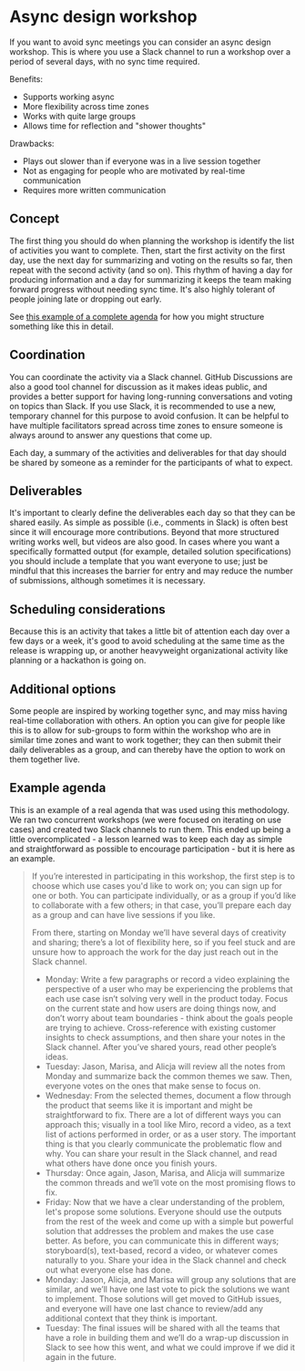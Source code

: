 # Async design workshop

If you want to avoid sync meetings you can consider an async design workshop. This is where you use a Slack channel to run a workshop over a period of several days, with no sync time required.

Benefits:

- Supports working async
- More flexibility across time zones
- Works with quite large groups
- Allows time for reflection and "shower thoughts"

Drawbacks:

- Plays out slower than if everyone was in a live session together
- Not as engaging for people who are motivated by real-time communication
- Requires more written communication

## Concept

The first thing you should do when planning the workshop is identify the list of activities you want to complete. Then, start the first activity on the first day, use the next day for summarizing and voting on the results so far, then repeat with the second activity (and so on). This rhythm of having a day for producing information and a day for summarizing it keeps the team making forward progress without needing sync time. It's also highly tolerant of people joining late or dropping out early.

See [this example of a complete agenda](#example-agenda) for how you might structure something like this in detail.

## Coordination

You can coordinate the activity via a Slack channel. GitHub Discussions are also a good tool channel for discussion as it makes ideas public, and provides a better support for having long-running conversations and voting on topics than Slack. If you use Slack, it is recommended to use a new, temporary channel for this purpose to avoid confusion. It can be helpful to have multiple facilitators spread across time zones to ensure someone is always around to answer any questions that come up.

Each day, a summary of the activities and deliverables for that day should be shared by someone as a reminder for the participants of what to expect.

## Deliverables

It's important to clearly define the deliverables each day so that they can be shared easily. As simple as possible (i.e., comments in Slack) is often best since it will encourage more contributions. Beyond that more structured writing works well, but videos are also good. In cases where you want a specifically formatted output (for example, detailed solution specifications) you should include a template that you want everyone to use; just be mindful that this increases the barrier for entry and may reduce the number of submissions, although sometimes it is necessary.

## Scheduling considerations

Because this is an activity that takes a little bit of attention each day over a few days or a week, it's good to avoid scheduling at the same time as the release is wrapping up, or another heavyweight organizational activity like planning or a hackathon is going on.

## Additional options

Some people are inspired by working together sync, and may miss having real-time collaboration with others. An option you can give for people like this is to allow for sub-groups to form within the workshop who are in similar time zones and want to work together; they can then submit their daily deliverables as a group, and can thereby have the option to work on them together live.

## Example agenda

This is an example of a real agenda that was used using this methodology. We ran two concurrent workshops (we were focused on iterating on use cases) and created two Slack channels to run them. This ended up being a little overcomplicated - a lesson learned was to keep each day as simple and straightforward as possible to encourage participation - but it is here as an example.

> If you’re interested in participating in this workshop, the first step is to choose which use cases you'd like to work on; you can sign up for one or both. You can participate individually, or as a group if you’d like to collaborate with a few others; in that case, you’ll prepare each day as a group and can have live sessions if you like.
>
> From there, starting on Monday we’ll have several days of creativity and sharing; there’s a lot of flexibility here, so if you feel stuck and are unsure how to approach the work for the day just reach out in the Slack channel.
>
> - Monday: Write a few paragraphs or record a video explaining the perspective of a user who may be experiencing the problems that each use case isn’t solving very well in the product today. Focus on the current state and how users are doing things now, and don’t worry about team boundaries - think about the goals people are trying to achieve. Cross-reference with existing customer insights to check assumptions, and then share your notes in the Slack channel. After you’ve shared yours, read other people’s ideas.
> - Tuesday: Jason, Marisa, and Alicja will review all the notes from Monday and summarize back the common themes we saw. Then, everyone votes on the ones that make sense to focus on.
> - Wednesday: From the selected themes, document a flow through the product that seems like it is important and might be straightforward to fix. There are a lot of different ways you can approach this; visually in a tool like Miro, record a video, as a text list of actions performed in order, or as a user story. The important thing is that you clearly communicate the problematic flow and why. You can share your result in the Slack channel, and read what others have done once you finish yours.
> - Thursday: Once again, Jason, Marisa, and Alicja will summarize the common threads and we’ll vote on the most promising flows to fix.
> - Friday: Now that we have a clear understanding of the problem, let's propose some solutions. Everyone should use the outputs from the rest of the week and come up with a simple but powerful solution that addresses the problem and makes the use case better. As before, you can communicate this in different ways; storyboard(s), text-based, record a video, or whatever comes naturally to you. Share your idea in the Slack channel and check out what everyone else has done.
> - Monday: Jason, Alicja, and Marisa will group any solutions that are similar, and we’ll have one last vote to pick the solutions we want to implement. Those solutions will get moved to GitHub issues, and everyone will have one last chance to review/add any additional context that they think is important.
> - Tuesday: The final issues will be shared with all the teams that have a role in building them and we’ll do a wrap-up discussion in Slack to see how this went, and what we could improve if we did it again in the future.
